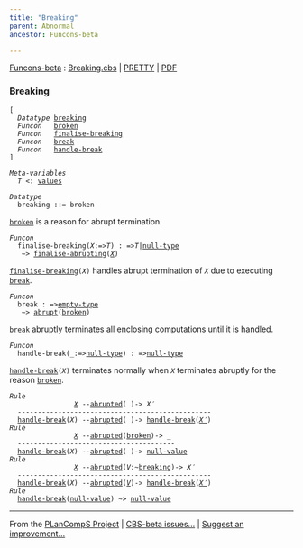 ```yaml
---
title: "Breaking"
parent: Abnormal
ancestor: Funcons-beta

---
```


[Funcons-beta] : [Breaking.cbs] \| [PRETTY] \| [PDF]


### Breaking

<div class="highlighter-rouge"><pre class="highlight"><code>[
  <i class="keyword">Datatype</i> <span class="name"><a href="#Name_breaking">breaking</a></span>
  <i class="keyword">Funcon</i>   <span class="name"><a href="#Name_broken">broken</a></span>
  <i class="keyword">Funcon</i>   <span class="name"><a href="#Name_finalise-breaking">finalise-breaking</a></span>
  <i class="keyword">Funcon</i>   <span class="name"><a href="#Name_break">break</a></span>
  <i class="keyword">Funcon</i>   <span class="name"><a href="#Name_handle-break">handle-break</a></span>
]</code></pre></div>



<div class="highlighter-rouge"><pre class="highlight"><code><i class="keyword">Meta-variables</i>
  <span id="PartVariable_T"><i class="var">T</i></span> <: <span class="name"><a href="../../../Values/Value-Types/index.html#Name_values">values</a></span></code></pre></div>



<div class="highlighter-rouge"><pre class="highlight"><code><i class="keyword">Datatype</i>
  <span class="name"><span id="Name_breaking">breaking</span></span> ::= <span id="Name_broken">broken</span></code></pre></div>

  <code><span class="name"><a href="#Name_broken">broken</a></span></code> is a reason for abrupt termination.



<div class="highlighter-rouge"><pre class="highlight"><code><i class="keyword">Funcon</i>
  <span class="name"><span id="Name_finalise-breaking">finalise-breaking</span></span>(<span id="Variable77_X"><i class="var">X</i></span>:=><span id="Variable82_T"><i class="var">T</i></span>) : =><span id="Variable97_T"><i class="var">T</i></span>|<span class="name"><a href="../../../Values/Primitive/Null/index.html#Name_null-type">null-type</a></span>
   ~> <span class="name"><a href="../Abrupting/index.html#Name_finalise-abrupting">finalise-abrupting</a></span>(<a href="#Variable77_X"><i class="var">X</i></a>)</code></pre></div>


  <code><span class="name"><a href="#Name_finalise-breaking">finalise-breaking</a></span>(<i class="var">X</i>)</code> handles abrupt termination of <code><i class="var">X</i></code> due to executing
  <code><span class="name"><a href="#Name_break">break</a></span></code>.



<div class="highlighter-rouge"><pre class="highlight"><code><i class="keyword">Funcon</i>
  <span class="name"><span id="Name_break">break</span></span> : =><span class="name"><a href="../../../Values/Value-Types/index.html#Name_empty-type">empty-type</a></span>
   ~> <span class="name"><a href="../Abrupting/index.html#Name_abrupt">abrupt</a></span>(<span class="name"><a href="#Name_broken">broken</a></span>)</code></pre></div>


  <code><span class="name"><a href="#Name_break">break</a></span></code> abruptly terminates all enclosing computations until it is handled.



<div class="highlighter-rouge"><pre class="highlight"><code><i class="keyword">Funcon</i>
  <span class="name"><span id="Name_handle-break">handle-break</span></span>(_:=><span class="name"><a href="../../../Values/Primitive/Null/index.html#Name_null-type">null-type</a></span>) : =><span class="name"><a href="../../../Values/Primitive/Null/index.html#Name_null-type">null-type</a></span></code></pre></div>

  <code><span class="name"><a href="#Name_handle-break">handle-break</a></span>(<i class="var">X</i>)</code> terminates normally when <code><i class="var">X</i></code> terminates abruptly for the
  reason <code><span class="name"><a href="#Name_broken">broken</a></span></code>.

<div class="highlighter-rouge"><pre class="highlight"><code><i class="keyword">Rule</i>
                <a href="#Variable308_X"><i class="var">X</i></a> --<span class="ent-name"><a href="../Abrupting/index.html#Name_abrupted">abrupted</a></span>( )-> <span id="Variable295_X'"><i class="var">X&prime;</i></span>
  ------------------------------------------------
  <span class="name"><a href="#Name_handle-break">handle-break</a></span>(<span id="Variable308_X"><i class="var">X</i></span>) --<span class="ent-name"><a href="../Abrupting/index.html#Name_abrupted">abrupted</a></span>( )-> <span class="name"><a href="#Name_handle-break">handle-break</a></span>(<a href="#Variable295_X'"><i class="var">X&prime;</i></a>)
<i class="keyword">Rule</i>
                <a href="#Variable383_X"><i class="var">X</i></a> --<span class="ent-name"><a href="../Abrupting/index.html#Name_abrupted">abrupted</a></span>(<span class="name"><a href="#Name_broken">broken</a></span>)-> _
  ---------------------------------------
  <span class="name"><a href="#Name_handle-break">handle-break</a></span>(<span id="Variable383_X"><i class="var">X</i></span>) --<span class="ent-name"><a href="../Abrupting/index.html#Name_abrupted">abrupted</a></span>( )-> <span class="name"><a href="../../../Values/Primitive/Null/index.html#Name_null-value">null-value</a></span>
<i class="keyword">Rule</i>
                <a href="#Variable456_X"><i class="var">X</i></a> --<span class="ent-name"><a href="../Abrupting/index.html#Name_abrupted">abrupted</a></span>(<span id="Variable422_V"><i class="var">V</i></span>:~<span class="name"><a href="#Name_breaking">breaking</a></span>)-> <span id="Variable443_X'"><i class="var">X&prime;</i></span>
  ------------------------------------------------
  <span class="name"><a href="#Name_handle-break">handle-break</a></span>(<span id="Variable456_X"><i class="var">X</i></span>) --<span class="ent-name"><a href="../Abrupting/index.html#Name_abrupted">abrupted</a></span>(<a href="#Variable422_V"><i class="var">V</i></a>)-> <span class="name"><a href="#Name_handle-break">handle-break</a></span>(<a href="#Variable443_X'"><i class="var">X&prime;</i></a>)
<i class="keyword">Rule</i>
  <span class="name"><a href="#Name_handle-break">handle-break</a></span>(<span class="name"><a href="../../../Values/Primitive/Null/index.html#Name_null-value">null-value</a></span>) ~> <span class="name"><a href="../../../Values/Primitive/Null/index.html#Name_null-value">null-value</a></span></code></pre></div>



[Funcons-beta]: /CBS-beta/docs/Funcons-beta
  "FUNCONS-BETA"
[Unstable-Funcons-beta]: /CBS-beta/docs/Unstable-Funcons-beta
  "UNSTABLE-FUNCONS-BETA"
[Languages-beta]: /CBS-beta/docs/Languages-beta
  "LANGUAGES-BETA"
[Unstable-Languages-beta]: /CBS-beta/docs/Unstable-Languages-beta
  "UNSTABLE-LANGUAGES-BETA"
[CBS-beta]: /CBS-beta
  "CBS-BETA"
[Breaking.cbs]: https://github.com/plancomps/CBS-beta/blob/master/Funcons-beta/Computations/Abnormal/Breaking/Breaking.cbs
  "CBS SOURCE FILE ON GITHUB"
[PLAIN]: /CBS-beta/docs/Funcons-beta/Computations/Abnormal/Breaking
  "CBS SOURCE WEB PAGE"
[PRETTY]: /CBS-beta/math/Funcons-beta/Computations/Abnormal/Breaking
  "CBS-KATEX WEB PAGE"
[PDF]: /CBS-beta/math/Funcons-beta/Computations/Abnormal/Breaking/Breaking.pdf
  "CBS-LATEX PDF FILE"
[PLanCompS Project]: https://plancomps.github.io
  "PROGRAMMING LANGUAGE COMPONENTS AND SPECIFICATIONS PROJECT HOME PAGE"

____

From the [PLanCompS Project] | [CBS-beta issues...] | [Suggest an improvement...]

[CBS-beta issues...]: https://github.com/plancomps/CBS-beta/issues
   "CBS-BETA ISSUE REPORTS ON GITHUB"
 [Suggest an improvement...]: mailto:plancomps@gmail.com?Subject=CBS-beta%20-%20comment&Body=Re%3A%20CBS-beta%20specification%20at%20Computations/Abnormal/Breaking/Breaking.cbs%0A%0AComment/Query/Issue/Suggestion%3A%0A%0A%0ASignature%3A%0A
   "GENERATE AN EMAIL TEMPLATE"
